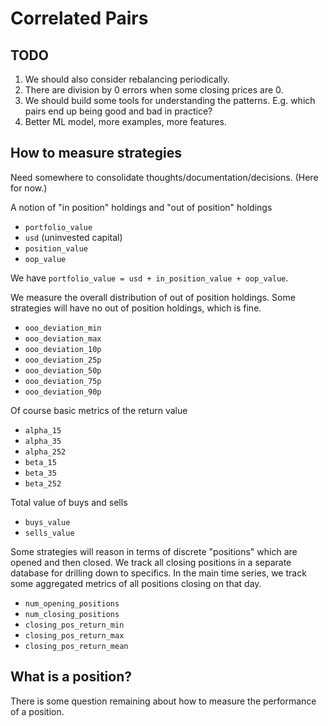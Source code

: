 # Correlated Pairs

## TODO

1. We should also consider rebalancing periodically.
2. There are division by 0 errors when some closing prices are 0.
3. We should build some tools for understanding the patterns. E.g. which pairs end up being good and bad in practice?
4. Better ML model, more examples, more features.

## How to measure strategies

Need somewhere to consolidate thoughts/documentation/decisions. (Here for now.)

A notion of "in position" holdings and "out of position" holdings

* `portfolio_value`
* `usd` (uninvested capital)
* `position_value`
* `oop_value`

We have `portfolio_value = usd + in_position_value + oop_value`.

We measure the overall distribution of out of position holdings.
Some strategies will have no out of position holdings, which is fine.

* `ooo_deviation_min`
* `ooo_deviation_max`
* `ooo_deviation_10p`
* `ooo_deviation_25p`
* `ooo_deviation_50p`
* `ooo_deviation_75p`
* `ooo_deviation_90p`

Of course basic metrics of the return value

* `alpha_15`
* `alpha_35`
* `alpha_252`
* `beta_15`
* `beta_35`
* `beta_252`

Total value of buys and sells

* `buys_value`
* `sells_value`

Some strategies will reason in terms of discrete "positions" which are opened and then closed.
We track all closing positions in a separate database for drilling down to specifics.
In the main time series, we track some aggregated metrics of all positions closing on that day.

* `num_opening_positions`
* `num_closing_positions`
* `closing_pos_return_min`
* `closing_pos_return_max`
* `closing_pos_return_mean`

## What is a position?

There is some question remaining about how to measure the performance of a position.

